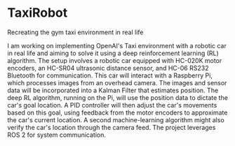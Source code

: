 # TaxiRobot
Recreating the gym taxi environment in real life

I am working on implementing OpenAI's Taxi environment with a robotic car in real life and aiming to solve it using a deep reinforcement learning (RL) algorithm. The setup involves a robotic car equipped with HC-020K motor encoders, an HC-SR04 ultrasonic distance sensor, and HC-06 RS232 Bluetooth for communication. This car will interact with a Raspberry Pi, which processes images from an overhead camera. The images and sensor data will be incorporated into a Kalman Filter that estimates position. The deep RL algorithm, running on the Pi, will use the position data to dictate the car's goal location. A PID controller will then adjust the car's movements based on this goal, using feedback from the motor encoders to approximate the car's current location. A second machine-learning algorithm might also verify the car's location through the camera feed. The project leverages ROS 2 for system communication.

